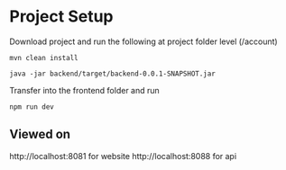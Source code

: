 # Project Setup
Download project and run the following at project folder level (/account)
```
mvn clean install
```
```
java -jar backend/target/backend-0.0.1-SNAPSHOT.jar
```

Transfer into the frontend folder and run
```
npm run dev
```

## Viewed on
http://localhost:8081 for website
http://localhost:8088 for api
